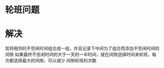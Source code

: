 # 轮班问题
# 解决
  现将相邻的不空闲时间组合成一组，并且记录下中间为了组合而添加不空闲时间的间隙
如果最终不空闲时间的大于一天的一半时间，就在间隙选择时间来轮班，每次都选择最大的间隙，可以减少
间隙轮班的次数